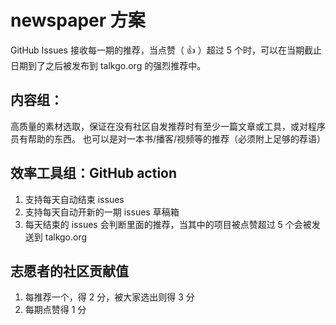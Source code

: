 # newspaper 方案
GitHub Issues 接收每一期的推荐，当点赞（ :thumbsup: ）超过 5 个时，可以在当期截止日期到了之后被发布到 talkgo.org 的强烈推荐中。

## 内容组：

高质量的素材选取，保证在没有社区自发推荐时有至少一篇文章或工具，或对程序员有帮助的东西。
也可以是对一本书/播客/视频等的推荐（必须附上足够的荐语）

## 效率工具组：GitHub action
1. 支持每天自动结束 issues
2. 支持每天自动开新的一期 issues 草稿箱
3. 每天结束的 issues 会判断里面的推荐，当其中的项目被点赞超过 5 个会被发送到 talkgo.org

## 志愿者的社区贡献值
1. 每推荐一个，得 2 分，被大家选出则得 3 分
2. 每期点赞得 1 分


